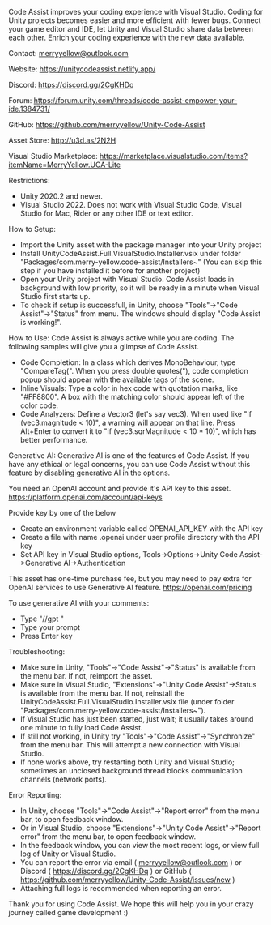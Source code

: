 Code Assist improves your coding experience with Visual Studio. Coding for Unity projects becomes easier and more efficient with fewer bugs.
Connect your game editor and IDE, let Unity and Visual Studio share data between each other. Enrich your coding experience with the new data available.



Contact:
merryyellow@outlook.com

Website:
https://unitycodeassist.netlify.app/

Discord:
https://discord.gg/2CgKHDq

Forum:
https://forum.unity.com/threads/code-assist-empower-your-ide.1384731/

GitHub:
https://github.com/merryyellow/Unity-Code-Assist

Asset Store:
http://u3d.as/2N2H

Visual Studio Marketplace:
https://marketplace.visualstudio.com/items?itemName=MerryYellow.UCA-Lite



Restrictions:
* Unity 2020.2 and newer.
* Visual Studio 2022. Does not work with Visual Studio Code, Visual Studio for Mac, Rider or any other IDE or text editor.



How to Setup:
* Import the Unity asset with the package manager into your Unity project
* Install UnityCodeAssist.Full.VisualStudio.Installer.vsix under folder "Packages/com.merry-yellow.code-assist/Installers~" (You can skip this step if you have installed it before for another project)
* Open your Unity project with Visual Studio. Code Assist loads in background with low priority, so it will be ready in a minute when Visual Studio first starts up.
* To check if setup is successfull, in Unity, choose "Tools"->"Code Assist"->"Status" from menu. The windows should display "Code Assist is working!".



How to Use:
Code Assist is always active while you are coding. The following samples will give you a glimpse of Code Assist.
* Code Completion: In a class which derives MonoBehaviour, type "CompareTag(". When you press double quotes("), code completion popup should appear with the available tags of the scene.
* Inline Visuals: Type a color in hex code with quotation marks, like "#FF8800". A box with the matching color should appear left of the color code.
* Code Analyzers: Define a Vector3 (let's say vec3). When used like "if (vec3.magnitude < 10)", a warning will appear on that line. Press Alt+Enter to convert it to "if (vec3.sqrMagnitude < 10 * 10)", which has better performance.



Generative AI:
Generative AI is one of the features of Code Assist. If you have any ethical or legal concerns, you can use Code Assist without this feature by disabling generative AI in the options.

You need an OpenAI account and provide it's API key to this asset.
https://platform.openai.com/account/api-keys

Provide key by one of the below
* Create an environment variable called OPENAI_API_KEY with the API key
* Create a file with name .openai under user profile directory with the API key
* Set API key in Visual Studio options, Tools->Options->Unity Code Assist->Generative AI->Authentication

This asset has one-time purchase fee, but you may need to pay extra for OpenAI services to use Generative AI feature.
https://openai.com/pricing

To use generative AI with your comments:
* Type "//gpt "
* Type your prompt
* Press Enter key



Troubleshooting:
* Make sure in Unity, "Tools"->"Code Assist"->"Status" is available from the menu bar. If not, reimport the asset.
* Make sure in Visual Studio, "Extensions"->"Unity Code Assist"->Status is available from the menu bar. If not, reinstall the UnityCodeAssist.Full.VisualStudio.Installer.vsix file (under folder "Packages/com.merry-yellow.code-assist/Installers~").
* If Visual Studio has just been started, just wait; it usually takes around one minute to fully load Code Assist.
* If still not working, in Unity try "Tools"->"Code Assist"->"Synchronize" from the menu bar. This will attempt a new connection with Visual Studio.
* If none works above, try restarting both Unity and Visual Studio; sometimes an unclosed background thread blocks communication channels (network ports).



Error Reporting:
* In Unity, choose "Tools"->"Code Assist"->"Report error" from the menu bar, to open feedback window.
* Or in Visual Studio, choose "Extensions"->"Unity Code Assist"->"Report error" from the menu bar, to open feedback window.
* In the feedback window, you can view the most recent logs, or view full log of Unity or Visual Studio.
* You can report the error via email ( merryyellow@outlook.com ) or Discord ( https://discord.gg/2CgKHDq ) or GitHub ( https://github.com/merryyellow/Unity-Code-Assist/issues/new )
* Attaching full logs is recommended when reporting an error.



Thank you for using Code Assist. We hope this will help you in your crazy journey called game development :)